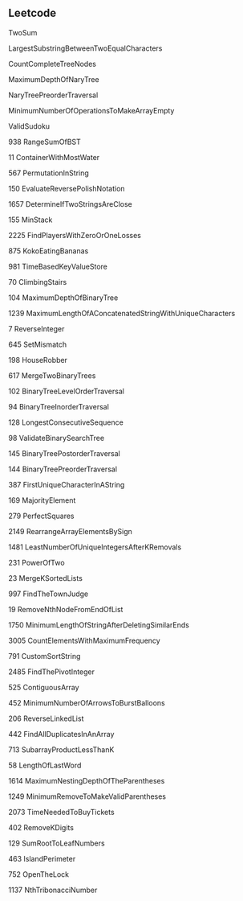 Leetcode
--
TwoSum

LargestSubstringBetweenTwoEqualCharacters

CountCompleteTreeNodes

MaximumDepthOfNaryTree

NaryTreePreorderTraversal

MinimumNumberOfOperationsToMakeArrayEmpty

ValidSudoku

938 RangeSumOfBST

11 ContainerWithMostWater

567 PermutationInString

150 EvaluateReversePolishNotation

1657 DetermineIfTwoStringsAreClose

155 MinStack

2225 FindPlayersWithZeroOrOneLosses

875 KokoEatingBananas

981 TimeBasedKeyValueStore

70 ClimbingStairs

104 MaximumDepthOfBinaryTree

1239 MaximumLengthOfAConcatenatedStringWithUniqueCharacters

7 ReverseInteger

645 SetMismatch

198 HouseRobber

617 MergeTwoBinaryTrees

102 BinaryTreeLevelOrderTraversal

94 BinaryTreeInorderTraversal

128 LongestConsecutiveSequence

98 ValidateBinarySearchTree

145 BinaryTreePostorderTraversal

144 BinaryTreePreorderTraversal

387 FirstUniqueCharacterInAString

169 MajorityElement

279 PerfectSquares

2149 RearrangeArrayElementsBySign

1481 LeastNumberOfUniqueIntegersAfterKRemovals

231 PowerOfTwo

23 MergeKSortedLists

997 FindTheTownJudge

19 RemoveNthNodeFromEndOfList

1750 MinimumLengthOfStringAfterDeletingSimilarEnds

3005 CountElementsWithMaximumFrequency

791 CustomSortString

2485 FindThePivotInteger

525 ContiguousArray

452 MinimumNumberOfArrowsToBurstBalloons

206 ReverseLinkedList

442 FindAllDuplicatesInAnArray

713 SubarrayProductLessThanK

58 LengthOfLastWord

1614 MaximumNestingDepthOfTheParentheses

1249 MinimumRemoveToMakeValidParentheses

2073 TimeNeededToBuyTickets

402 RemoveKDigits

129 SumRootToLeafNumbers

463 IslandPerimeter

752 OpenTheLock

1137 NthTribonacciNumber